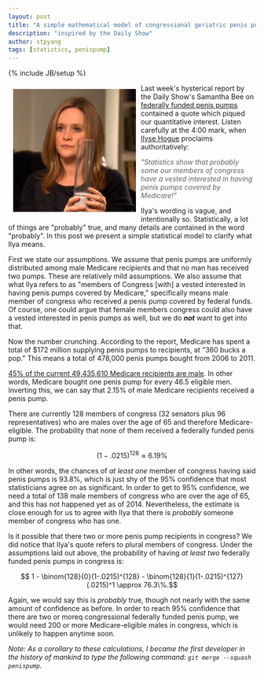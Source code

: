 ```yaml
---
layout: post
title: "A simple mathematical model of congressional geriatric penis pumps"
description: "inspired by the Daily Show"
author: stpyang
tags: [statistics, penispump]
---
```

{% include JB/setup %}

<meta property="og:image" content="/assets/images/samantha_bee_daily_show.png" />
<img style="float:left; width: 250px; padding:10px" src="/assets/images/samantha_bee_daily_show.png" alt="samantha bee is awesome"/>
 
Last week's hysterical report by the Daily Show's Samantha Bee on
[federally funded penis pumps](http://thedailyshow.cc.com/videos/pvhtvo/federally-funded-penis-pumps)
contained a quote which piqued our quantitative interest.  Listen
carefully at the 4:00 mark, when
[Ilyse Hogue](http://www.thenation.com/authors/ilyse-hogue) proclaims
authoritatively:

> *"Statistics show that probably some our members of congress have a
> vested interested in having penis pumps covered by Medicare!"*

Ilya's wording is vague, and intentionally so.  Statistically, a lot
of things are "probably" true, and many details are contained in the
word "probably".  In this post we present a simple statistical model
to clarify what Ilya means.

First we state our assumptions.  We assume that penis pumps are
uniformly distributed among male Medicare recipients and that no man
has received two pumps. These are relatively mild assumptions.  We
also assume that what Ilya refers to as "members of Congress [with] a
vested interested in having penis pumps covered by Medicare,"
specifically means male member of congress who received a penis pump
covered by federal funds.  Of course, one could argue that female
members congress could also have a vested interested in penis pumps as
well, but we do ***not*** want to get into that.

<!-- more -->
 
Now the number crunching. According to the report, Medicare has spent
a total of $172 million supplying penis pumps to recipients, at "360
bucks a pop."  This means a total of 478,000 penis pumps bought from
2006 to 2011.

[45% of the current 49,435,610 Medicare recipients are male](http://kff.org/medicare/state-indicator/medicare-beneficiaries-by-gender).
In other words, Medicare bought one penis pump for every 46.5
eligible men.  Inverting this, we can say that 2.15% of male
Medicare recipients received a penis pump.

There are currently 128 members of congress (32 senators plus 96
representatives) who are males over the age of 65 and therefore
Medicare-eligible.  The probability that none of them received a
federally funded penis pump is:

$$(1 - .0215)^{128} \approx 6.19\%$$

In other words, the chances of *at least one* member of congress
having said penis pumps is 93.8%, which is just shy of the 95%
confidence that most statisticians agree on as significant.  In order
to get to 95% confidence, we need a total of 138 male members of
congress who are over the age of 65, and this has not happened yet as
of 2014.  Nevertheless, the estimate is close enough for us to agree
with Ilya that there is *probably* someone member of congress who has
one.

Is it possible that there two or more penis pump recipients in
congress?  We did notice that Ilya's quote refers to plural members of
congress.  Under the assumptions laid out above, the probability of
having *at least two* federally funded penis pumps in congress is:

$$ 1 - \binom{128}{0}(1-.0215)^{128} - \binom{128}{1}(1-.0215)^{127}(.0215)^1 \approx 76.3\%.$$

Again, we would say this is *probably* true, though not nearly with
the same amount of confidence as before.  In order to reach 95%
confidence that there are two or moreq congressional federally funded
penis pump, we would need 200 or more Medicare-eligible males in
congress, which is unlikely to happen anytime soon.

*Note: As a corollary to these calculations, I became the first
developer in the history of mankind to type the following command:
`git merge --squash penispump`.*

